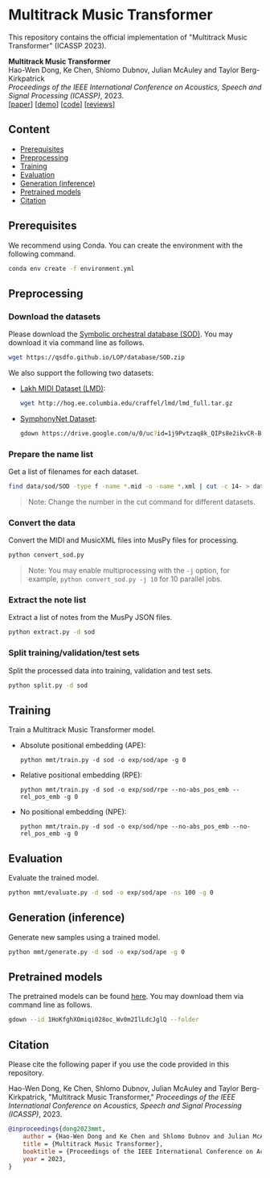 # Multitrack Music Transformer

This repository contains the official implementation of "Multitrack Music Transformer" (ICASSP 2023).

__Multitrack Music Transformer__<br>
Hao-Wen Dong, Ke Chen, Shlomo Dubnov, Julian McAuley and Taylor Berg-Kirkpatrick<br>
_Proceedings of the IEEE International Conference on Acoustics, Speech and Signal Processing (ICASSP)_, 2023.<br>
[[paper](https://arxiv.org/pdf/2207.06983.pdf)]
[[demo](https://salu133445.github.io/mmt/)]
[[code](https://github.com/salu133445/mmt)]
[[reviews](https://salu133445.github.io/pdf/mmt-icassp2023-reviews.pdf)]

## Content

- [Prerequisites](#prerequisites)
- [Preprocessing](#preprocessing)
- [Training](#training)
- [Evaluation](#evaluation)
- [Generation (inference)](#generation-inference)
- [Pretrained models](#pretrained-models)
- [Citation](#citation)

## Prerequisites

We recommend using Conda. You can create the environment with the following command.

```sh
conda env create -f environment.yml
```

## Preprocessing

### Download the datasets

Please download the [Symbolic orchestral database (SOD)](https://qsdfo.github.io/LOP/database.html). You may download it via command line as follows.

```sh
wget https://qsdfo.github.io/LOP/database/SOD.zip
```

We also support the following two datasets:

- [Lakh MIDI Dataset (LMD)](https://qsdfo.github.io/LOP/database.html):

  ```sh
  wget http://hog.ee.columbia.edu/craffel/lmd/lmd_full.tar.gz
  ```

- [SymphonyNet Dataset](https://symphonynet.github.io/):

  ```sh
  gdown https://drive.google.com/u/0/uc?id=1j9Pvtzaq8k_QIPs8e2ikvCR-BusPluTb&export=download
  ```

### Prepare the name list

Get a list of filenames for each dataset.

```sh
find data/sod/SOD -type f -name *.mid -o -name *.xml | cut -c 14- > data/sod/original-names.txt
```

> Note: Change the number in the cut command for different datasets.

### Convert the data

Convert the MIDI and MusicXML files into MusPy files for processing.

```sh
python convert_sod.py
```

> Note: You may enable multiprocessing with the `-j` option, for example, `python convert_sod.py -j 10` for 10 parallel jobs.

### Extract the note list

Extract a list of notes from the MusPy JSON files.

```sh
python extract.py -d sod
```

### Split training/validation/test sets

Split the processed data into training, validation and test sets.

```sh
python split.py -d sod
```

## Training

Train a Multitrack Music Transformer model.

- Absolute positional embedding (APE):

  `python mmt/train.py -d sod -o exp/sod/ape -g 0`

- Relative positional embedding (RPE):

  `python mmt/train.py -d sod -o exp/sod/rpe --no-abs_pos_emb --rel_pos_emb -g 0`

- No positional embedding (NPE):

  `python mmt/train.py -d sod -o exp/sod/npe --no-abs_pos_emb --no-rel_pos_emb -g 0`

## Evaluation

Evaluate the trained model.

```sh
python mmt/evaluate.py -d sod -o exp/sod/ape -ns 100 -g 0
```

## Generation (inference)

Generate new samples using a trained model.

```sh
python mmt/generate.py -d sod -o exp/sod/ape -g 0
```

## Pretrained models

The pretrained models can be found [here](https://drive.google.com/drive/folders/1HoKfghXOmiqi028oc_Wv0m2IlLdcJglQ?usp=share_link). You may download them via command line as follows.

```sh
gdown --id 1HoKfghXOmiqi028oc_Wv0m2IlLdcJglQ --folder
```

## Citation

Please cite the following paper if you use the code provided in this repository.

Hao-Wen Dong, Ke Chen, Shlomo Dubnov, Julian McAuley and Taylor Berg-Kirkpatrick, "Multitrack Music Transformer," _Proceedings of the IEEE International Conference on Acoustics, Speech and Signal Processing (ICASSP)_, 2023.

```bibtex
@inproceedings{dong2023mmt,
    author = {Hao-Wen Dong and Ke Chen and Shlomo Dubnov and Julian McAuley and Taylor Berg-Kirkpatrick},
    title = {Multitrack Music Transformer},
    booktitle = {Proceedings of the IEEE International Conference on Acoustics, Speech and Signal Processing (ICASSP)},
    year = 2023,
}
```
